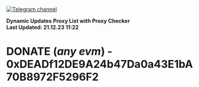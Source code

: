 [![Telegram channel](https://img.shields.io/endpoint?url=https://runkit.io/damiankrawczyk/telegram-badge/branches/master?url=https://t.me/n4z4v0d)](https://t.me/n4z4v0d) 

**Dynamic Updates Proxy List with Proxy Checker**  
**Last Updated: 21.12.23 11:22**

# DONATE (_any evm_) - 0xDEADf12DE9A24b47Da0a43E1bA70B8972F5296F2
